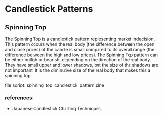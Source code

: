 # Candlestick Patterns

## Spinning Top
The Spinning Top is a candlestick pattern representing market indecision. This pattern occurs when the real body (the difference between the open and close prices) of the candle is small compared to its overall range (the difference between the high and low prices). The Spinning Top pattern can be either bullish or bearish, depending on the direction of the real body.
They have small upper and lower shadows, but the size of the shadows are not important.
It is the diminutive size of the real body that makes this a spinning top.

file script: [spinning_top_candlestick_pattern.pine](spinning_top_candlestick_pattern.pine)

### references:
- Japanese Candlestick Charting Techniques.